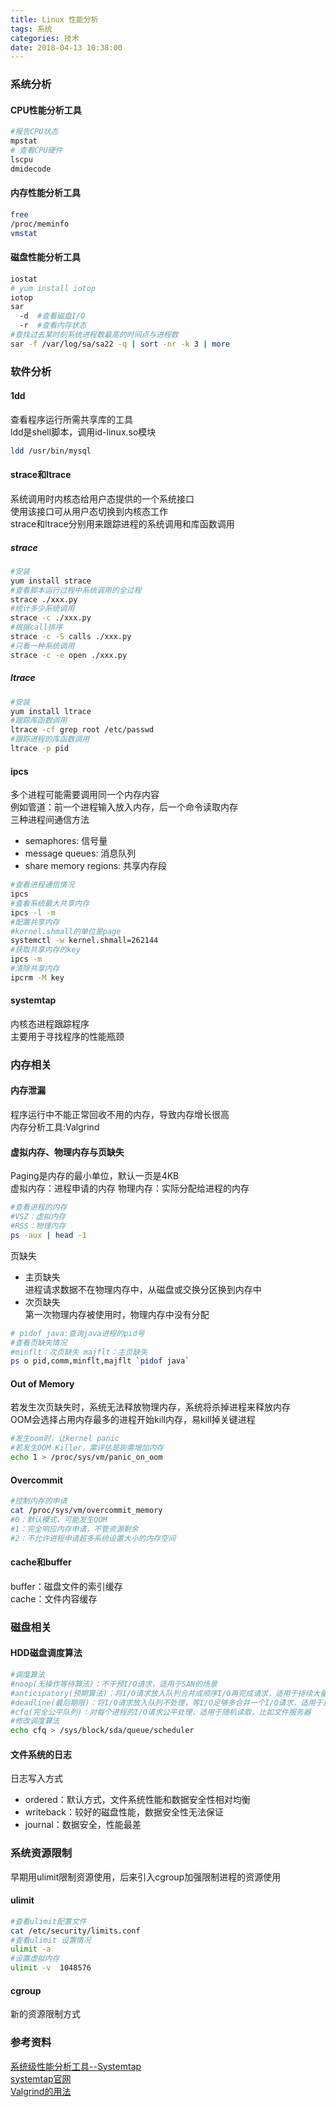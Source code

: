 ```yaml
---
title: Linux 性能分析
tags: 系统
categories: 技术
date: 2018-04-13 10:38:00
---
```

### 系统分析
#### CPU性能分析工具
```bash
#报告CPU状态
mpstat 
# 查看CPU硬件
lscpu
dmidecode
```
#### 内存性能分析工具
```bash
free
/proc/meminfo
vmstat
```
<!-- more -->
#### 磁盘性能分析工具
```bash
iostat
# yum install iotop
iotop
sar
  -d  #查看磁盘I/O
  -r  #查看内存状态
#查找过去某时刻系统进程数最高的时间点与进程数
sar -f /var/log/sa/sa22 -q | sort -nr -k 3 | more
```

### 软件分析
#### 1dd
查看程序运行所需共享库的工具   
ldd是shell脚本，调用id-linux.so模块  
```bash
ldd /usr/bin/mysql
```
#### strace和ltrace
系统调用时内核态给用户态提供的一个系统接口  
使用该接口可从用户态切换到内核态工作  
strace和ltrace分别用来跟踪进程的系统调用和库函数调用  
##### strace
```bash
#安装
yum install strace
#查看脚本运行过程中系统调用的全过程
strace ./xxx.py
#统计多少系统调用
strace -c ./xxx.py
#根据call排序
strace -c -S calls ./xxx.py
#只看一种系统调用
strace -c -e open ./xxx.py
```
##### ltrace
```bash
#安装
yum install ltrace
#跟踪库函数调用
ltrace -cf grep root /etc/passwd
#跟踪进程的库函数调用
ltrace -p pid
```
#### ipcs
多个进程可能需要调用同一个内存内容  
例如管道：前一个进程输入放入内存，后一个命令读取内存  
三种进程间通信方法  
* semaphores: 信号量
* message queues: 消息队列
* share memory regions: 共享内存段
```bash
#查看进程通信情况
ipcs
#查看系统最大共享内存
ipcs -l -m
#配置共享内存
#kernel.shmall的单位是page
systemctl -w kernel.shmall=262144
#获取共享内存的key
ipcs -m
#清除共享内存
ipcrm -M key
```
#### systemtap
内核态进程跟踪程序  
主要用于寻找程序的性能瓶颈  

### 内存相关
#### 内存泄漏
程序运行中不能正常回收不用的内存，导致内存增长很高  
内存分析工具:Valgrind
#### 虚拟内存、物理内存与页缺失
Paging是内存的最小单位，默认一页是4KB  
虚拟内存：进程申请的内存
物理内存：实际分配给进程的内存
```bash
#查看进程的内存
#VSZ：虚拟内存
#RSS：物理内存
ps -aux | head -1
```
页缺失  
* 主页缺失  
  进程请求数据不在物理内存中，从磁盘或交换分区换到内存中
* 次页缺失  
  第一次物理内存被使用时，物理内存中没有分配
```bash
# pidof java:查询java进程的pid号
#查看页缺失情况
#minflt：次页缺失 majflt：主页缺失
ps o pid,comm,minflt,majflt `pidof java`
```
#### Out of Memory
若发生次页缺失时，系统无法释放物理内存，系统将杀掉进程来释放内存  
OOM会选择占用内存最多的进程开始kill内存，易kill掉关键进程
```bash
#发生oom时，让kernel panic
#若发生OOM Killer，需评估是狗需增加内存
echo 1 > /proc/sys/vm/panic_on_oom
```
#### Overcommit
```bash
#控制内存的申请
cat /proc/sys/vm/overcommit_memory
#0：默认模式，可能发生OOM
#1：完全响应内存申请，不管资源剩余
#2：不允许进程申请超多系统设置大小的内存空间
```
#### cache和buffer
buffer：磁盘文件的索引缓存  
cache：文件内容缓存

### 磁盘相关
#### HDD磁盘调度算法
```bash
#调度算法
#noop(无操作等待算法)：不干预I/O请求，适用于SAN的场景
#anticipatory(预期算法)：将I/O请求放入队列合并成顺序I/O再完成请求，适用于持续大量顺序I/O场景
#deadline(最后期限)：将I/O请求放入队列不处理，等I/O足够多合并一个I/O请求，适用于虚拟化的物理机和数据库服务器
#cfq(完全公平队列)：对每个进程的I/O请求公平处理，适用于随机读取，比如文件服务器
#修改调度算法
echo cfq > /sys/block/sda/queue/scheduler
```
#### 文件系统的日志
日志写入方式  
* ordered：默认方式，文件系统性能和数据安全性相对均衡
* writeback：较好的磁盘性能，数据安全性无法保证
* journal：数据安全，性能最差

### 系统资源限制
早期用ulimit限制资源使用，后来引入cgroup加强限制进程的资源使用  
#### ulimit
```bash
#查看ulimit配置文件
cat /etc/security/limits.conf 
#查看ulimit 设置情况
ulimit -a
#设置虚拟内存
ulimit -v  1048576
```

#### cgroup
新的资源限制方式

### 参考资料
[系统级性能分析工具--Systemtap](https://blog.csdn.net/u011630575/article/details/71215479)  
[systemtap官网](https://sourceware.org/systemtap/documentation.html)  
[Valgrind的用法](https://blog.csdn.net/u010318270/article/details/70864772)  